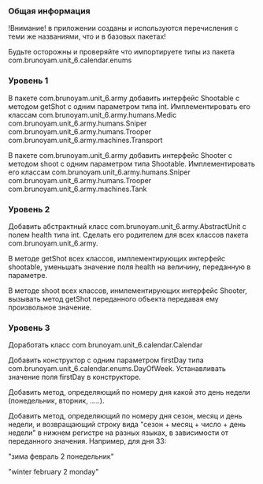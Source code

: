 <h3>Общая информация</h3>
<color=red>!Внимание!</color> в приложении созданы и используются перечисления с теми же названиями, что и в базовых пакетах!
<p>Будьте осторожны и проверяйте что импортируете типы из пакета <bold>com.brunoyam.unit_6.calendar.enums</bold></p>

<h3>Уровень 1</h3>
<p>В пакете com.brunoyam.unit_6.army добавить интерфейс Shootable с методом getShot с одним параметром типа int.
Имплементировать его классам 
com.brunoyam.unit_6.army.humans.Medic
com.brunoyam.unit_6.army.humans.Sniper
com.brunoyam.unit_6.army.humans.Trooper
com.brunoyam.unit_6.army.machines.Transport</p>

<p>В пакете com.brunoyam.unit_6.army добавить интерфейс Shooter с методом shoot с одним параметром типа Shootable.
Имплементировать его классам 
com.brunoyam.unit_6.army.humans.Sniper
com.brunoyam.unit_6.army.humans.Trooper
com.brunoyam.unit_6.army.machines.Tank</p>

<h3>Уровень 2</h3>
<p>
Добавить абстрактный класс com.brunoyam.unit_6.army.AbstractUnit с полем health типа int.
Сделать его родителем для всех классов пакета com.brunoyam.unit_6.army.</p>

<p>В методе getShot всех классов, имплементирующих интерфейс shootable, уменьшать значение поля health на величину, переданную в параметре.</p>
<p>В методе shoot всех классов, инмлементирующих интерфейс Shooter, вызывать метод getShot переданного объекта передавая ему произвольное значение.</p>

<h3>Уровень 3</h3>
<p>Доработать класс com.brunoyam.unit_6.calendar.Calendar</p>

<p>Добавить конструктор с одним параметром firstDay типа com.brunoyam.unit_6.calendar.enums.DayOfWeek.
Устанавливать значение поля firstDay в конструкторе.</p>

<p>Добавить метод, определяющий по номеру дня какой это день недели (понедельник, вторник, .....).</p>

<p>Добавить метод, определяющий по номеру дня сезон, месяц и день недели, и возвращающий строку вида
"сезон + месяц + число + день недели" в нижнем регистре на разных языках, в зависимости от переданного значения.
Например, для дня 33:</p>
<p>"зима февраль 2 понедельник"</p>
<p>"winter february 2 monday"</p>




